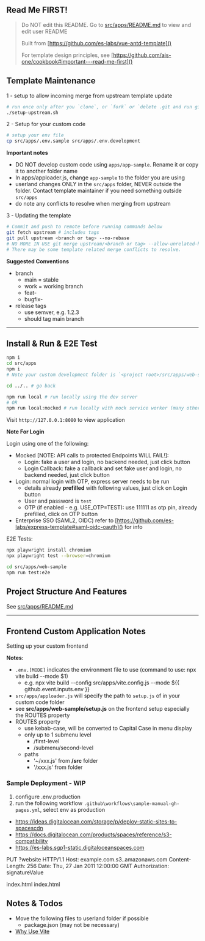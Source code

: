## Read Me FIRST!

> Do NOT edit this README. Go to [src/apps/README.md]() to view and edit user README
>
> Built from [https://github.com/es-labs/vue-antd-template]()
>
> For template design principles, see [https://github.com/ais-one/cookbook#important---read-me-first]() 

## Template Maintenance

1 - setup to allow incoming merge from upstream template update

```bash
# run once only after you `clone`, or `fork` or `delete .git and run git init`
./setup-upstream.sh
```

2 - Setup for your custom code

```bash
# setup your env file
cp src/apps/.env.sample src/apps/.env.development
```

**Important notes**
- DO NOT develop custom code using `apps/app-sample`. Rename it or copy it to another folder name
- In apps/apploader.js, change `app-sample` to the folder you are using
- userland changes ONLY in the `src/apps` folder, NEVER outside the folder. Contact template maintainer if you need something outside `src/apps`
- do note any conflicts to resolve when merging from upstream

3 - Updating the template

```bash
# Commit and push to remote before running commands below
git fetch upstream # includes tags
git pull upstream <branch or tag> --no-rebase
# NO MORE IN USE git merge upstream/<branch or tag> --allow-unrelated-histories
# There may be some template related merge conflicts to resolve.
```

**Suggested Conventions**
- branch
  - main = stable
  - work = working branch
  - feat-<issue number>
  - bugfix-<issue number>
- release tags
  - use semver, e.g. 1.2.3
  - should tag main branch

---

## Install & Run & E2E Test

```bash
npm i
cd src/apps
npm i
# Note your custom development folder is `<project root>/src/apps/web-sample`

cd ../.. # go back

npm run local # run locally using the dev server
# OR
npm run local:mocked # run locally with mock service worker (many other API calls will fail because they are not mocked)
```

Visit `http://127.0.0.1:8080` to view application

**Note For Login**

Login using one of the following:  
- Mocked [NOTE: API calls to protected Endpoints WILL FAIL!]:
  - Login: fake a user and login, no backend needed, just click button
  - Login Callback: fake a callback and set fake user and login, no backend needed, just click button
- Login: normal login with OTP, express server needs to be run
  - details already **prefilled** with following values, just click on Login button
  - User and password is `test`
  - OTP (if enabled - e.g. USE_OTP=TEST): use 111111 as otp pin, already prefilled, click on OTP button
- Enterprise SSO (SAML2, OIDC) refer to [https://github.com/es-labs/express-template#saml-oidc-oauth]() for info

E2E Tests:

```bash
npx playwright install chromium
npx playwright test --browser=chromium

cd src/apps/web-sample
npm run test:e2e
```

## Project Structure And Features

See [src/apps/README.md]()

---

## Frontend Custom Application Notes

Setting up your custom frontend

**Notes:**
- `.env.[MODE]` indicates the environment file to use (command to use: npx vite build --mode $1)
  - e.g. npx vite build --config src/apps/vite.config.js --mode ${{ github.event.inputs.env }}
- `src/apps/apploader.js` will specify the path to `setup.js` of in your custom code folder
- see **src/apps/web-sample/setup.js** on the frontend setup especially the ROUTES property
- ROUTES property
  - use kebab-case, will be converted to Capital Case in menu display
  - only up to 1 submenu level
    - /first-level
    - /submenu/second-level
  - paths
    - '~/xxx.js' from **<project>/src** folder
    - '/xxx.js' from **<project>** folder


### Sample Deployment - WIP

1. configure .env.production
2. run the following workflow `.github\workflows\sample-manual-gh-pages.yml`, select env as production

- https://ideas.digitalocean.com/storage/p/deploy-static-sites-to-spacescdn
- https://docs.digitalocean.com/products/spaces/reference/s3-compatibility
- https://es-labs.sgp1-static.digitaloceanspaces.com


PUT ?website HTTP/1.1
Host: example.com.s3.<Region>.amazonaws.com
Content-Length: 256
Date: Thu, 27 Jan 2011 12:00:00 GMT
Authorization: signatureValue

<WebsiteConfiguration xmlns='http://s3.amazonaws.com/doc/2006-03-01/'>
    <IndexDocument>
        <Suffix>index.html</Suffix>
    </IndexDocument>
    <ErrorDocument>
        <Key>index.html</Key>
    </ErrorDocument>
</WebsiteConfiguration>

## Notes & Todos

- Move the following files to userland folder if possible
  - package.json (may not be necessary)
- [Why Use Vite](https://indepth.dev/a-note-on-vite-a-very-fast-dev-build-tool/)
